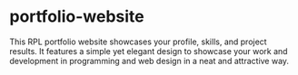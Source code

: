 # portfolio-website
This RPL portfolio website showcases your profile, skills, and project results. It features a simple yet elegant design to showcase your work and development in programming and web design in a neat and attractive way.
